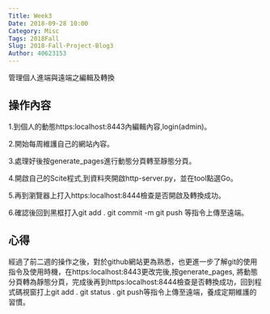 ```yaml
---
Title: Week3
Date: 2018-09-28 10:00
Category: Misc
Tags: 2018Fall
Slug: 2018-Fall-Project-Blog3
Author: 40623153
---
```


管理個人進端與遠端之編輯及轉換

<!-- PELICAN_END_SUMMARY -->

操作內容
----

1.到個人的動態https:localhost:8443內編輯內容,login(admin)。

2.開始每周維護自己的網站內容。

3.處理好後按generate_pages進行動態分頁轉至靜態分頁。

4.開啟自己的Scite程式,到資料夾開啟http-server.py，並在tool點選Go。

5.再到瀏覽器上打入https:localhost:8444檢查是否開啟及轉換成功。

6.確認後回到黑框打入git add . git commit -m git push 等指令上傳至遠端。


[cp github 倉儲]: https://github.com/mdecourse/cp2018
[cp 課程網站]: https://mdecourse.github.io/cp2018/

心得
----

經過了前二週的操作之後，對於github網站更為熟悉，也更進一步了解git的使用指令及使用時機，在https:localhost:8443更改完後,按generate_pages, 將動態分頁轉為靜態分頁，完成後再到https:localhost:8444檢查是否轉換成功，回到程式碼視窗打上git add .  git status .  git push等指令上傳至遠端，養成定期維護的習慣。



